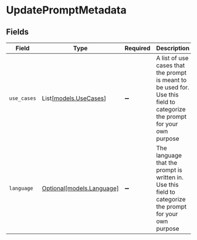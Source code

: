 # UpdatePromptMetadata


## Fields

| Field                                                                                                                     | Type                                                                                                                      | Required                                                                                                                  | Description                                                                                                               |
| ------------------------------------------------------------------------------------------------------------------------- | ------------------------------------------------------------------------------------------------------------------------- | ------------------------------------------------------------------------------------------------------------------------- | ------------------------------------------------------------------------------------------------------------------------- |
| `use_cases`                                                                                                               | List[[models.UseCases](../models/usecases.md)]                                                                            | :heavy_minus_sign:                                                                                                        | A list of use cases that the prompt is meant to be used for. Use this field to categorize the prompt for your own purpose |
| `language`                                                                                                                | [Optional[models.Language]](../models/language.md)                                                                        | :heavy_minus_sign:                                                                                                        | The language that the prompt is written in. Use this field to categorize the prompt for your own purpose                  |